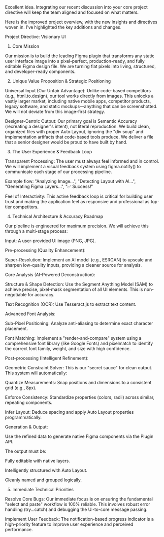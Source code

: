 Excellent idea. Integrating our recent discussion into your core project directive will keep the team aligned and focused on what matters.

Here is the improved project overview, with the new insights and directives woven in. I've highlighted the key additions and changes.

Project Directive: Visionary UI
1. Core Mission

Our mission is to build the leading Figma plugin that transforms any static user interface image into a pixel-perfect, production-ready, and fully editable Figma design file. We are turning flat pixels into living, structured, and developer-ready components.

2. Unique Value Proposition & Strategic Positioning

Universal Input (Our Unfair Advantage): Unlike code-based competitors (e.g., html.to.design), our tool works directly from images. This unlocks a vastly larger market, including native mobile apps, competitor products, legacy software, and static mockups—anything that can be screenshotted. We will not deviate from this image-first strategy.

Designer-Centric Output: Our primary goal is Semantic Accuracy (recreating a designer's intent), not literal reproduction. We build clean, organized files with proper Auto Layout, ignoring the "div soup" and implementation artifacts that code-based tools produce. We deliver a file that a senior designer would be proud to have built by hand.

3. The User Experience & Feedback Loop

Transparent Processing: The user must always feel informed and in control. We will implement a visual feedback system using figma.notify() to communicate each stage of our processing pipeline.

Example flow: "Analyzing Image...", "Detecting Layout with AI...", "Generating Figma Layers...", "✅ Success!"

Feel of Interactivity: This active feedback loop is critical for building user trust and making the application feel as responsive and professional as top-tier competitors.

4. Technical Architecture & Accuracy Roadmap

Our pipeline is engineered for maximum precision. We will achieve this through a multi-stage process:

Input: A user-provided UI image (PNG, JPG).

Pre-processing (Quality Enhancement):

Super-Resolution: Implement an AI model (e.g., ESRGAN) to upscale and sharpen low-quality inputs, providing a cleaner source for analysis.

Core Analysis (AI-Powered Deconstruction):

Structure & Shape Detection: Use the Segment Anything Model (SAM) to achieve precise, pixel-mask segmentation of all UI elements. This is non-negotiable for accuracy.

Text Recognition (OCR): Use Tesseract.js to extract text content.

Advanced Font Analysis:

Sub-Pixel Positioning: Analyze anti-aliasing to determine exact character placement.

Font Matching: Implement a "render-and-compare" system using a comprehensive font library (like Google Fonts) and pixelmatch to identify the correct font family, weight, and size with high confidence.

Post-processing (Intelligent Refinement):

Geometric Constraint Solver: This is our "secret sauce" for clean output. This system will automatically:

Quantize Measurements: Snap positions and dimensions to a consistent grid (e.g., 8px).

Enforce Consistency: Standardize properties (colors, radii) across similar, repeating components.

Infer Layout: Deduce spacing and apply Auto Layout properties programmatically.

Generation & Output:

Use the refined data to generate native Figma components via the Plugin API.

The output must be:

Fully editable with native layers.

Intelligently structured with Auto Layout.

Cleanly named and grouped logically.

5. Immediate Technical Priorities

Resolve Core Bugs: Our immediate focus is on ensuring the fundamental "select and paste" workflow is 100% reliable. This involves robust error handling (try...catch) and debugging the UI-to-core message passing.

Implement User Feedback: The notification-based progress indicator is a high-priority feature to improve user experience and perceived performance.